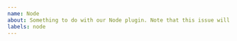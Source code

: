 ```yaml
---
name: Node 
about: Something to do with our Node plugin. Note that this issue will get transferred over to `lando/node`
labels: node
---
```

